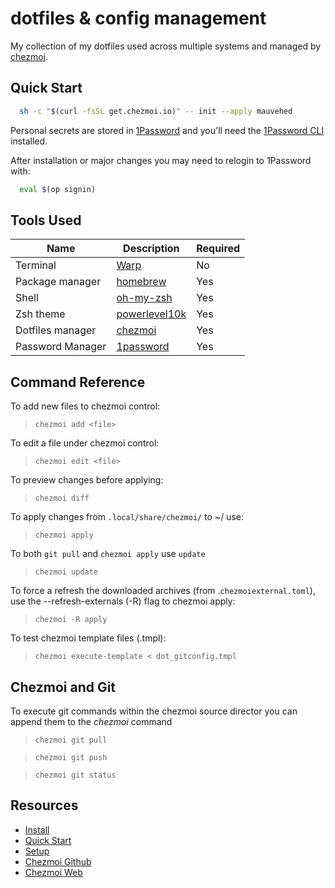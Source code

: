 # dotfiles & config management

My collection of my dotfiles used across multiple systems and managed by [chezmoi](https://www.github.com/twpayne/chezmoi).

## Quick Start

```bash
  sh -c "$(curl -fsSL get.chezmoi.io)" -- init --apply mauvehed
```

Personal secrets are stored in [1Password](https://1password.com) and you'll
need the [1Password CLI](https://developer.1password.com/docs/cli/) installed.

After installation or major changes you may need to relogin to 1Password with:

```bash
  eval $(op signin)
```

## Tools Used
| Name | Description | Required |
| ---- | ----------- | -------- |
| Terminal | [Warp](https://warp.dev) | No |
| Package manager | [homebrew](https://brew.sh/) | Yes |
| Shell | [oh-my-zsh](https://github.com/ohmyzsh/ohmyzsh/wiki/Installing-ZSH) | Yes |
| Zsh theme         | [powerlevel10k](https://github.com/romkatv/powerlevel10k) | Yes |
| Dotfiles manager  | [chezmoi](https://chezmoi.io/) | Yes |
| Password Manager  | [1password](https://www.1password.com/) | Yes |


## Command Reference

To add new files to chezmoi control:
> `chezmoi add <file>`

To edit a file under chezmoi control:
> `chezmoi edit <file>`

To preview changes before applying:
> `chezmoi diff`

To apply changes from `.local/share/chezmoi/` to ~/ use:
> `chezmoi apply`

To both `git pull` and `chezmoi apply` use `update`
> `chezmoi update`

To force a refresh the downloaded archives (from .`chezmoiexternal.toml`), use the --refresh-externals (-R) flag to chezmoi apply:
> `chezmoi -R apply`

To test chezmoi template files (.tmpl):
> `chezmoi execute-template < dot_gitconfig.tmpl`

## Chezmoi and Git

To execute git commands within the chezmoi source director you can append them to the *chezmoi* command

> `chezmoi git pull`

> `chezmoi git push`

> `chezmoi git status`


## Resources

* [Install](https://www.chezmoi.io/install/)
* [Quick Start](https://www.chezmoi.io/quick-start/#using-chezmoi-across-multiple-machines)
* [Setup](https://www.chezmoi.io/user-guide/setup/)
* [Chezmoi Github](https://github.com/twpayne/chezmoi)
* [Chezmoi Web](https://chezmoi.io)
